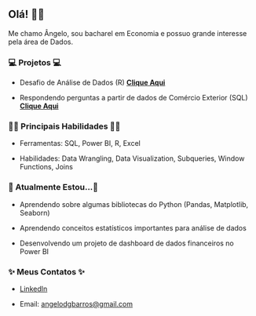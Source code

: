 ## Olá! 👋🏼

Me chamo Ângelo, sou bacharel em Economia e possuo grande interesse pela área de Dados.

### 💻 Projetos 💻

- Desafio de Análise de Dados (R) **[Clique Aqui](https://github.com/angelodbarros/Desafio_EstatSite)**

- Respondendo perguntas a partir de dados de Comércio Exterior (SQL) **[Clique Aqui](https://github.com/angelodbarros/analise_comex)**

### ✍🏼 Principais Habilidades ✍🏼

- Ferramentas: SQL, Power BI, R, Excel

- Habilidades: Data Wrangling, Data Visualization, Subqueries, Window Functions, Joins

### 🚀 Atualmente Estou...🚀

- Aprendendo sobre algumas bibliotecas do Python (Pandas, Matplotlib, Seaborn)

- Aprendendo conceitos estatísticos importantes para análise de dados

- Desenvolvendo um projeto de dashboard de dados financeiros no Power BI


### ✨ Meus Contatos ✨
- [LinkedIn](https://www.linkedin.com/in/angelodonizetti/)

- Email: angelodgbarros@gmail.com

<!--
**angelodbarros/angelodbarros** is a ✨ _special_ ✨ repository because its `README.md` (this file) appears on your GitHub profile.

Here are some ideas to get you started:

- 🔭 I’m currently working on ...
- 🌱 I’m currently learning ...
- 👯 I’m looking to collaborate on ...
- 🤔 I’m looking for help with ...
- 💬 Ask me about ...
- 📫 How to reach me: ...
- 😄 Pronouns: ...
- ⚡ Fun fact: ...
-->
